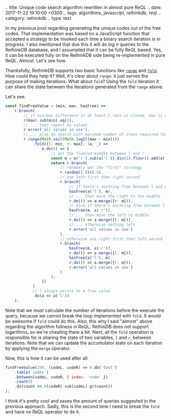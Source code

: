 .. title: Unique code search algorithm rewritten in almost pure ReQL
.. date: 2017-11-22 19:10:00 +0300
.. tags: algorithms, javascript, rethinkdb, reql
.. category: rethinkdb
.. type: text

In my previous post regarding generating the unique codes out of the free codes.
That implementation was based on a JavaScript function that accepted a strategy to be invoked each time a binary search iteration is in progress.
I also mentioned that due this it will do _log n_ queries to the RethinkDB database, and I assumpted that it can be fully ReQL based.
Yes, it can be executed fully on the RethinkDB side being re-implemented in pure ReQL.
Almost.
Let's see how.

<!-- TEASER_END -->

Thanksfully, RethinkDB supports two basic functions like [`range`](https://www.rethinkdb.com/api/javascript/range/) and [`fold`](https://www.rethinkdb.com/api/javascript/fold/).
How could they help it?
Well, it's clear about `range`: it just serves the purpose of making iterations.
What about `fold`?
Using the `fold` iteration it can share the state between the iterations generated from the `range` above.

Let's see.

```javascript
const findFreeValue = (min, max, hasFree) =>
	r.branch(
		// if min/max difference is at least 1 (min is closed, max is open) ...
		r(max).sub(min).eq(1),
		// ... then report no values
		r.error('all values in use'),
		// ... else do search with maximum number of steps required for the binary search
		r.range(Math.ceil(Math.log2((max - min))))
			.fold({l: min, r: max}, (a, _) =>
				a.do(() => {
					// get the floored middle between l and r
					const m = a('r').sub(a('l')).div(2).floor().add(a('l'));
					return r.branch(
						// randomly get the "first" strategy
						r.random().lt(0.5),
						// use left-first then right-second
						r.branch(
							// if there's anything free between l and m, ...
							hasFree(a('l'), m),
							// ... then move the right to the middle
							r.do(() => a.merge({r: m})),
							// else if there's anything free between l and r, ...
							hasFree(m, a('r')),
							// ... then move the left to middle
							r.do(() => a.merge({l: m})),
							// ... otherwise nothing left
							r.error('all values in use')
						),
						// otherwise use right-first then left-second
						r.branch(
							hasFree(m, a('r')),
							r.do(() => a.merge({l: m})),
							hasFree(a('l'), m),
							r.do(() => a.merge({r: m})),
							r.error('all values in use')
						)
					);
				})
			)
			// l always points to a free value
			.do(a => a('l'))
	);
```

Note that we must calculate the number of iterations before the execute the query, because we cannot break the loop implemented with `fold`.
It would be awesome if `fold` could do this.
Also, this why I said "almost" above regarding the algorithm fullness in ReQL: RethinDB does not support logarithms, so we're cheating there a bit.
Next, all the `fold` operation is responsible for is sharing the state of two variables, `l` and `r`, between iterations.
Note that we can update the accumulator state on each iteration by applying the `merge` operator.

Now, this is how it can be used after all:

```javascript
findFreeValue(256, (codeL, codeR) => r.db('test')
	.table('codes')
	.between(codeL, codeR, { index: 'code' })
	.count()
	.do(count => r(codeR).sub(codeL).gt(count))
);
```

I think it's pretty cool and saves the amount of queries suggested in the previous approach.
Sadly, this is the second time I need to break the `fold` and have no ReQL operator to do it.
